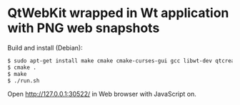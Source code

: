 # QtWebKit wrapped in Wt application with PNG web snapshots

Build and install (Debian):

```bash
$ sudo apt-get install make cmake cmake-curses-gui gcc libwt-dev qtcreator xvfb
$ cmake .
$ make
$ ./run.sh
```

Open http://127.0.0.1:30522/ in Web browser with JavaScript on.
